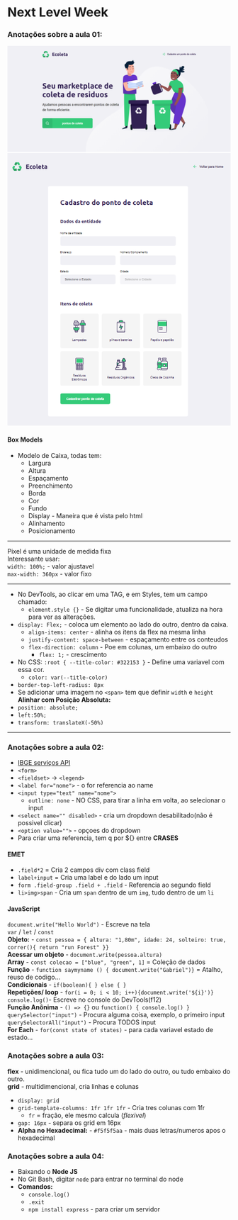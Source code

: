 # Next Level Week
### Anotações sobre a aula 01:

![Imagem WebSite](ImagemEcoleta.png)
![Imagem Formulario](Furmulario.png)

#### Box Models
* Modelo de Caixa, todas tem:
   * Largura
   * Altura
   * Espaçamento
   * Preenchimento
   * Borda
   * Cor
   * Fundo
   * Display - Maneira que é vista pelo html
   * Alinhamento
   * Posicionamento
---
Pixel é uma unidade de medida fixa <br>
Interessante usar: <br>
`width: 100%;` - valor ajustavel<br>
`max-width: 360px` - valor fixo

---

* No DevTools, ao clicar em uma TAG, e em Styles, tem um campo chamado: 
   * `element.style {}` - Se digitar uma funcionalidade, atualiza na hora para ver as alterações.
* `display: Flex;` - coloca um elemento ao lado do outro, dentro da caixa.
   * `align-items: center` - alinha os itens da flex na mesma linha 
   * `justify-content: space-between` - espaçamento entre os conteudos
   * `flex-direction: column` - Poe em colunas, um embaixo do outro
      * `flex: 1;` - crescimento
* No CSS: `:root { --title-color: #322153 }` - Define uma variavel com essa cor.
   * `color: var(--title-color)`
* `border-top-left-radius: 8px`
* Se adicionar uma imagem no `<span>` tem que definir `width` e `height` 
**Alinhar com Posição Absoluta:** <br>
* `position: absolute;` 
* `left:50%;`
* `transform: translateX(-50%)`
---
### Anotações sobre a aula 02:
* [IBGE serviços API](https://servicodados.ibge.gov.br/api/docs)
* `<form>`
* `<fieldset>` -> `<legend>`
* `<label for="nome">` - o for referencia ao name
* `<input type="text" name="nome">`
   * `outline: none` - NO CSS, para tirar a linha em volta, ao selecionar o input
* `<select name="" disabled>` - cria um dropdown desabilitado(não é possivel clicar)
* `<option value="">` - opçoes do  dropdown
* Para criar uma referencia, tem q por ${} entre **CRASES**

#### EMET
* `.field*2`  = Cria 2 campos div com class field
* `label+input` = Cria uma label e do lado um input
* `form .field-group .field + .field` - Referencia ao segundo field
* `li>img>span` - Cria um `span` dentro de um `img`, tudo dentro de um `li`

#### JavaScript
`document.write("Hello World")` - Escreve na tela <br>
`var` / `let` / `const` <br>
**Objeto:** - `const pessoa = { altura: "1,80m", idade: 24, solteiro: true, correr(){ return "run Forest" }}` <br>
**Acessar um objeto** - `document.write(pessoa.altura)` <br>
**Array** - `const colecao = ["blue", "green", 1]` = Coleção de dados<br>
**Função** - `function saymyname () { document.write("Gabriel")}` = Atalho, reuso de codigo... <br>
**Condicionais** - `if(boolean){ } else { }` <br>
**Repetições/ loop** - `for(i = 0; i < 10; i++){document.write('${i}')}` <br>
`console.log()`- Escreve no console do DevTools(f12) <br>
**Função Anônima** - `() => {}` ou `function() { console.log() }` <br>
`querySelector("input")` - Procura alguma coisa, exemplo, o primeiro input <br>
`querySelectorAll("input")` - Procura TODOS input <br>
**For Each** - `for(const state of states)` - para cada variavel estado de estado...

### Anotações sobre a aula 03:
**flex** - unidimencional, ou fica tudo um do lado do outro, ou tudo embaixo do outro. <br>
**grid** - multidimencional, cria linhas e colunas
* `display: grid`
* `grid-template-columns: 1fr 1fr 1fr` - Cria tres colunas com 1fr
   * `fr` = fração, ele mesmo calcula (_flexivel_)
* `gap: 16px` - separa os grid em 16px
* **Alpha no Hexadecimal:** - `#f5f5f5aa` - mais duas letras/numeros apos o hexadecimal

### Anotações sobre a aula 04:
* Baixando o **Node JS**
* No Git Bash, digitar `node` para entrar no terminal do node
* **Comandos:**
   * `console.log()`
   * `.exit`
   * `npm install express` - para criar um servidor

